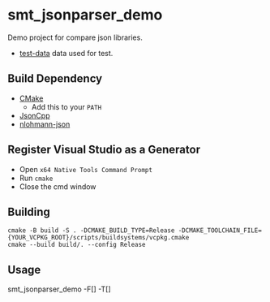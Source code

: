 # smt_jsonparser_demo
Demo project for compare json libraries.
* [test-data](https://github.com/json-iterator/test-data/tree/master) data used for test.

## Build Dependency
* [CMake](https://cmake.org/)
	* Add this to your `PATH`
* [JsonCpp](https://github.com/open-source-parsers/jsoncpp/)
* [nlohmann-json](https://github.com/nlohmann/json/)

## Register Visual Studio as a Generator
* Open `x64 Native Tools Command Prompt`
* Run `cmake`
* Close the cmd window

## Building
```
cmake -B build -S . -DCMAKE_BUILD_TYPE=Release -DCMAKE_TOOLCHAIN_FILE={YOUR_VCPKG_ROOT}/scripts/buildsystems/vcpkg.cmake
cmake --build build/. --config Release
```

## Usage
smt_jsonparser_demo -F[] -T[]